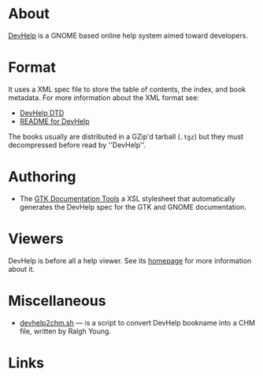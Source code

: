 # About #

[DevHelp](http://www.imendio.com/projects/devhelp/) is a GNOME based online help system aimed toward developers.

# Format #

It uses a XML spec file to store the table of contents, the index, and book metadata. For more information about the XML format see:

  * [DevHelp DTD](http://cvs.gnome.org/lxr/source/devhelp/dtd/devhelp-1.dtd)
  * [README for DevHelp](http://cvs.gnome.org/lxr/source/devhelp/README)

The books usually are distributed in a GZip'd tarball (`.tgz`) but they must decompressed before read by ''DevHelp''.

# Authoring #

  * The [GTK Documentation Tools](ftp://ftp.gtk.org/pub/gtk/v1.1/docs/rdp) a XSL stylesheet that automatically generates the DevHelp spec for the GTK and GNOME documentation.

# Viewers #

DevHelp is before all a help viewer. See its [homepage](http://www.imendio.com/projects/devhelp/) for more information about it.

# Miscellaneous #

  * [devhelp2chm.sh](http://htmlhelp.googlecode.com/svn/trunk/misc/devhelp2chm.sh) — is a script to convert DevHelp bookname into a CHM file, written by Ralgh Young.

# Links #